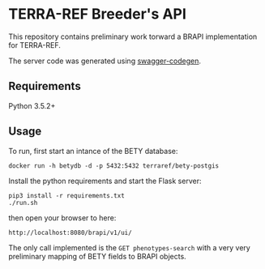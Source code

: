 # TERRA-REF Breeder's API

This repository contains preliminary work torward a BRAPI implementation
for TERRA-REF.


The server code was generated using [swagger-codegen](https://github.com/swagger-api/swagger-codegen).

## Requirements
Python 3.5.2+

## Usage
To run, first start an intance of the BETY database:

```
docker run -h betydb -d -p 5432:5432 terraref/bety-postgis
```

Install the python requirements and start the Flask server:
```
pip3 install -r requirements.txt
./run.sh
```

then open your browser to here:

```
http://localhost:8080/brapi/v1/ui/
```

The only call implemented is the `GET phenotypes-search` with a very very
preliminary mapping of BETY fields to BRAPI objects.
